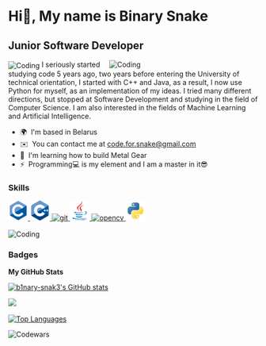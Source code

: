 Hi👋, My name is Binary Snake
====================================================================================================================================
Junior Software Developer
-------------------------

<img align="center" alt="Coding" width="400" src="https://media.tenor.com/j2jki0qR4hUAAAAC/matrix.gif">

<img align="right" alt="Coding" width="300" src="https://media.tenor.com/ijjz-HzDh_cAAAAM/matrix.gif">
I seriously started studying code 5 years ago, two years before entering the University of technical orientation, I started with C++ and Java, as a result, I now use Python for myself, as an implementation of my ideas. I tried many different directions, but stopped at Software Development and studying in the field of Computer Science. I am also interested in the fields of Machine Learning and Artificial Intelligence.

* 🌍  I'm based in Belarus
* ✉️  You can contact me at [code.for.snake@gmail.com](mailto:code.for.snake@gmail.com)
* 🧠  I'm learning how to build Metal Gear
* ⚡  Programming💻 is my element and I am a master in it😎

### Skills






<p align="left"> <a href="https://www.cprogramming.com/" target="_blank" rel="noreferrer"> <img src="https://raw.githubusercontent.com/devicons/devicon/master/icons/c/c-original.svg" alt="c" width="40" height="40"/> </a> <a href="https://www.w3schools.com/cpp/" target="_blank" rel="noreferrer"> <img src="https://raw.githubusercontent.com/devicons/devicon/master/icons/cplusplus/cplusplus-original.svg" alt="cplusplus" width="40" height="40"/> </a> <a href="https://git-scm.com/" target="_blank" rel="noreferrer"> <img src="https://www.vectorlogo.zone/logos/git-scm/git-scm-icon.svg" alt="git" width="40" height="40"/> </a> <a href="https://www.java.com" target="_blank" rel="noreferrer"> <img src="https://raw.githubusercontent.com/devicons/devicon/master/icons/java/java-original.svg" alt="java" width="40" height="40"/> </a> <a href="https://opencv.org/" target="_blank" rel="noreferrer"> <img src="https://www.vectorlogo.zone/logos/opencv/opencv-icon.svg" alt="opencv" width="40" height="40"/> </a> <a href="https://www.python.org" target="_blank" rel="noreferrer"> <img src="https://raw.githubusercontent.com/devicons/devicon/master/icons/python/python-original.svg" alt="python" width="40" height="40"/> </a> </p>






<img align="center" alt="Coding" width="600" src="https://64.media.tumblr.com/568d3e7a09e526859bfac355de0302aa/tumblr_mzzq9cAoAC1ql8t12o1_500.gifv">

### Badges

<b>My GitHub Stats</b>

<a href="http://www.github.com/b1nary-snak3"><img src="https://github-readme-stats.vercel.app/api?username=b1nary-snak3&show_icons=true&hide=&count_private=true&title_color=84cc16&text_color=ffffff&icon_color=84cc16&bg_color=1c1917&hide_border=true&show_icons=true" alt="b1nary-snak3's GitHub stats" /></a>

<a href="http://www.github.com/b1nary-snak3"><img src="https://github-readme-streak-stats.herokuapp.com/?user=b1nary-snak3&stroke=ffffff&background=1c1917&ring=84cc16&fire=84cc16&currStreakNum=ffffff&currStreakLabel=84cc16&sideNums=ffffff&sideLabels=ffffff&dates=ffffff&hide_border=true" /></a>

<a href="https://github.com/b1nary-snak3" align="left"><img src="https://github-readme-stats.vercel.app/api/top-langs/?username=b1nary-snak3&langs_count=10&title_color=84cc16&text_color=ffffff&icon_color=84cc16&bg_color=1c1917&hide_border=true&locale=en&custom_title=Top%20%Languages" alt="Top Languages" /></a>

![Codewars](https://github.r2v.ch/codewars?user=b1nary-snak3&stroke=%23BB432C)

